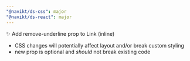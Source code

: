 ```yaml
---
"@navikt/ds-css": major
"@navikt/ds-react": major
---
```


:sparkles: Add remove-underline prop to Link (inline)

- CSS changes will potentially affect layout and/or break custom styling
- new prop is optional and _should_ not break existing code
